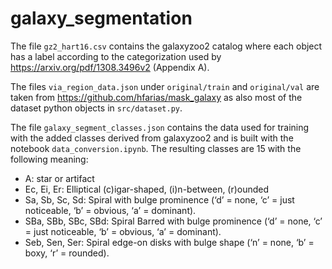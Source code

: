 # galaxy_segmentation

The file `gz2_hart16.csv` contains the galaxyzoo2 catalog where each object has a label according to the categorization used by https://arxiv.org/pdf/1308.3496v2 (Appendix A).

The files `via_region_data.json` under `original/train` and `original/val` are taken from https://github.com/hfarias/mask_galaxy as also most of the dataset python objects in `src/dataset.py`.

The file `galaxy_segment_classes.json` contains the data used for training with the added classes derived from galaxyzoo2 and is built with the notebook `data_conversion.ipynb`. The resulting classes are 15 with the following meaning:
- A: star or artifact 
- Ec, Ei, Er: Elliptical (c)igar-shaped, (i)n-between, (r)ounded
- Sa, Sb, Sc, Sd: Spiral with bulge prominence  (‘d’ = none, ‘c’ = just noticeable, ‘b’ = obvious, ‘a’ = dominant). 
- SBa, SBb, SBc, SBd: Spiral Barred with bulge prominence (‘d’ = none, ‘c’ = just noticeable, ‘b’ = obvious, ‘a’ = dominant).
- Seb, Sen, Ser: Spiral edge-on disks with bulge shape (‘n’ = none, ‘b’ = boxy, ‘r’ = rounded).